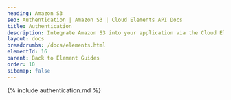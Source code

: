 ```yaml
---
heading: Amazon S3
seo: Authentication | Amazon S3 | Cloud Elements API Docs
title: Authentication
description: Integrate Amazon S3 into your application via the Cloud Elements APIs.
layout: docs
breadcrumbs: /docs/elements.html
elementId: 16
parent: Back to Element Guides
order: 10
sitemap: false
---
```


{% include authentication.md %}
